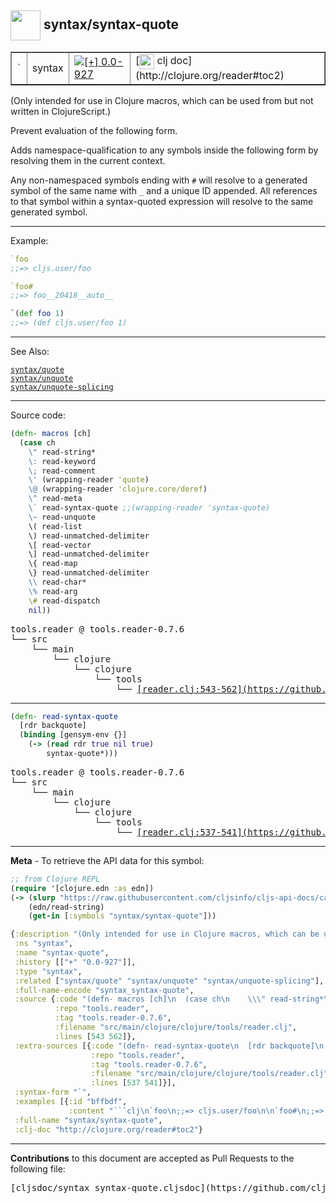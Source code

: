 ## <img width="48px" valign="middle" src="http://i.imgur.com/Hi20huC.png"> syntax/syntax-quote

 <table border="1">
<tr>
<td><samp>`</samp></td>
<td>syntax</td>
<td><a href="https://github.com/cljsinfo/cljs-api-docs/tree/0.0-927"><img valign="middle" alt="[+] 0.0-927" src="https://img.shields.io/badge/+-0.0--927-lightgrey.svg"></a> </td>
<td>
[<img height="24px" valign="middle" src="http://i.imgur.com/1GjPKvB.png"> clj doc](http://clojure.org/reader#toc2)
</td>
</tr>
</table>


(Only intended for use in Clojure macros, which can be used from but not
written in ClojureScript.)

Prevent evaluation of the following form.

Adds namespace-qualification to any symbols inside the following form by
resolving them in the current context.

Any non-namespaced symbols ending with `#` will resolve to a generated symbol
of the same name with `_` and a unique ID appended.  All references to that
symbol within a syntax-quoted expression will resolve to the same generated
symbol.

---

Example:

```clj
`foo
;;=> cljs.user/foo

`foo#
;;=> foo__20418__auto__

`(def foo 1)
;;=> (def cljs.user/foo 1)
```

---

See Also:

[`syntax/quote`](syntax_quote.md)<br>
[`syntax/unquote`](syntax_unquote.md)<br>
[`syntax/unquote-splicing`](syntax_unquote-splicing.md)<br>

---


Source code:

```clj
(defn- macros [ch]
  (case ch
    \" read-string*
    \: read-keyword
    \; read-comment
    \' (wrapping-reader 'quote)
    \@ (wrapping-reader 'clojure.core/deref)
    \^ read-meta
    \` read-syntax-quote ;;(wrapping-reader 'syntax-quote)
    \~ read-unquote
    \( read-list
    \) read-unmatched-delimiter
    \[ read-vector
    \] read-unmatched-delimiter
    \{ read-map
    \} read-unmatched-delimiter
    \\ read-char*
    \% read-arg
    \# read-dispatch
    nil))
```

 <pre>
tools.reader @ tools.reader-0.7.6
└── src
    └── main
        └── clojure
            └── clojure
                └── tools
                    └── <ins>[reader.clj:543-562](https://github.com/clojure/tools.reader/blob/tools.reader-0.7.6/src/main/clojure/clojure/tools/reader.clj#L543-L562)</ins>
</pre>


---

```clj
(defn- read-syntax-quote
  [rdr backquote]
  (binding [gensym-env {}]
    (-> (read rdr true nil true)
        syntax-quote*)))
```

 <pre>
tools.reader @ tools.reader-0.7.6
└── src
    └── main
        └── clojure
            └── clojure
                └── tools
                    └── <ins>[reader.clj:537-541](https://github.com/clojure/tools.reader/blob/tools.reader-0.7.6/src/main/clojure/clojure/tools/reader.clj#L537-L541)</ins>
</pre>

---

__Meta__ - To retrieve the API data for this symbol:

```clj
;; from Clojure REPL
(require '[clojure.edn :as edn])
(-> (slurp "https://raw.githubusercontent.com/cljsinfo/cljs-api-docs/catalog/cljs-api.edn")
    (edn/read-string)
    (get-in [:symbols "syntax/syntax-quote"]))
```

```clj
{:description "(Only intended for use in Clojure macros, which can be used from but not\nwritten in ClojureScript.)\n\nPrevent evaluation of the following form.\n\nAdds namespace-qualification to any symbols inside the following form by\nresolving them in the current context.\n\nAny non-namespaced symbols ending with `#` will resolve to a generated symbol\nof the same name with `_` and a unique ID appended.  All references to that\nsymbol within a syntax-quoted expression will resolve to the same generated\nsymbol.",
 :ns "syntax",
 :name "syntax-quote",
 :history [["+" "0.0-927"]],
 :type "syntax",
 :related ["syntax/quote" "syntax/unquote" "syntax/unquote-splicing"],
 :full-name-encode "syntax_syntax-quote",
 :source {:code "(defn- macros [ch]\n  (case ch\n    \\\" read-string*\n    \\: read-keyword\n    \\; read-comment\n    \\' (wrapping-reader 'quote)\n    \\@ (wrapping-reader 'clojure.core/deref)\n    \\^ read-meta\n    \\` read-syntax-quote ;;(wrapping-reader 'syntax-quote)\n    \\~ read-unquote\n    \\( read-list\n    \\) read-unmatched-delimiter\n    \\[ read-vector\n    \\] read-unmatched-delimiter\n    \\{ read-map\n    \\} read-unmatched-delimiter\n    \\\\ read-char*\n    \\% read-arg\n    \\# read-dispatch\n    nil))",
          :repo "tools.reader",
          :tag "tools.reader-0.7.6",
          :filename "src/main/clojure/clojure/tools/reader.clj",
          :lines [543 562]},
 :extra-sources [{:code "(defn- read-syntax-quote\n  [rdr backquote]\n  (binding [gensym-env {}]\n    (-> (read rdr true nil true)\n        syntax-quote*)))",
                  :repo "tools.reader",
                  :tag "tools.reader-0.7.6",
                  :filename "src/main/clojure/clojure/tools/reader.clj",
                  :lines [537 541]}],
 :syntax-form "`",
 :examples [{:id "bffbdf",
             :content "```clj\n`foo\n;;=> cljs.user/foo\n\n`foo#\n;;=> foo__20418__auto__\n\n`(def foo 1)\n;;=> (def cljs.user/foo 1)\n```"}],
 :full-name "syntax/syntax-quote",
 :clj-doc "http://clojure.org/reader#toc2"}

```

---

__Contributions__ to this document are accepted as Pull Requests to the following file:

 <pre>
[cljsdoc/syntax_syntax-quote.cljsdoc](https://github.com/cljsinfo/cljs-api-docs/blob/master/cljsdoc/syntax_syntax-quote.cljsdoc)
</pre>

